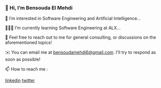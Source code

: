 ### 👋 Hi, I’m Bensouda El Mehdi

👀 I’m interested in Software Engineering and Artificial Intelligence...

👨🏻‍💻 I’m currently learning Software Engineering at ALX...

💞️ Feel free to reach out to me for general consulting, or discussions on the aforementioned topics!

✉️  You can email me at bensoudamehdi6@gmail.com. I'll try to respond as soon as possible!

📫 How to reach me :

[linkedin](https://www.linkedin.com/in/el-mehdi-bensouda-b754481b1/)                        [twitter](https://twitter.com/el_bensouda?s=21&t=8ecAmmP4Kf8uKKtdQSnyFg)
